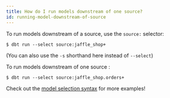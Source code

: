 ```yaml
---
title: How do I run models downstream of one source?
id: running-model-downstream-of-source
---
```

To run models downstream of a source, use the `source:` selector:

```
$ dbt run --select source:jaffle_shop+
```
(You can also use the `-s` shorthand here instead of `--select`)

To run models downstream of one source <Term id="table" />:

```
$ dbt run --select source:jaffle_shop.orders+
```

Check out the [model selection syntax](node-selection/syntax) for more examples!

